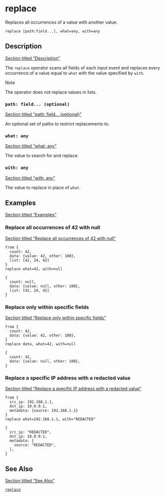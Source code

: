 # replace

Replaces all occurrences of a value with another value.

```tql
replace [path:field...], what=any, with=any
```

## Description

[Section titled “Description”](#description)

The `replace` operator scans all fields of each input event and replaces every occurrence of a value equal to `what` with the value specified by `with`.

Note

The operator does not replace values in lists.

### `path: field... (optional)`

[Section titled “path: field... (optional)”](#path-field-optional)

An optional set of paths to restrict replacements to.

### `what: any`

[Section titled “what: any”](#what-any)

The value to search for and replace.

### `with: any`

[Section titled “with: any”](#with-any)

The value to replace in place of `what`.

## Examples

[Section titled “Examples”](#examples)

### Replace all occurrences of 42 with null

[Section titled “Replace all occurrences of 42 with null”](#replace-all-occurrences-of-42-with-null)

```tql
from {
  count: 42,
  data: {value: 42, other: 100},
  list: [42, 24, 42]
}
replace what=42, with=null
```

```tql
{
  count: null,
  data: {value: null, other: 100},
  list: [42, 24, 42]
}
```

### Replace only within specific fields

[Section titled “Replace only within specific fields”](#replace-only-within-specific-fields)

```tql
from {
  count: 42,
  data: {value: 42, other: 100},
}
replace data, what=42, with=null
```

```tql
{
  count: 42,
  data: {value: null, other: 100},
}
```

### Replace a specific IP address with a redacted value

[Section titled “Replace a specific IP address with a redacted value”](#replace-a-specific-ip-address-with-a-redacted-value)

```tql
from {
  src_ip: 192.168.1.1,
  dst_ip: 10.0.0.1,
  metadata: {source: 192.168.1.1}
}
replace what=192.168.1.1, with="REDACTED"
```

```tql
{
  src_ip: "REDACTED",
  dst_ip: 10.0.0.1,
  metadata: {
    source: "REDACTED",
  },
}
```

## See Also

[Section titled “See Also”](#see-also)

[`replace`](/reference/functions/replace)